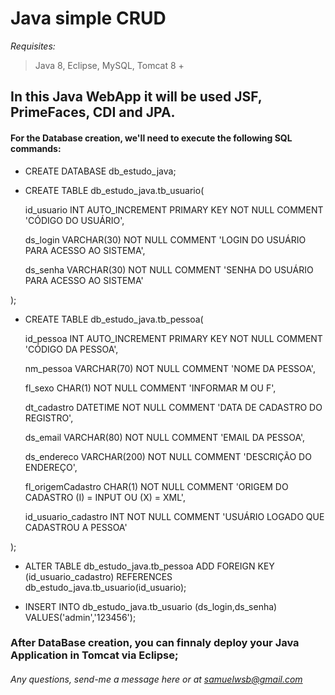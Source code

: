 # Java simple CRUD

*Requisites:*
> Java 8,
> Eclipse,
> MySQL,
> Tomcat 8 +

## In this Java WebApp it will be used JSF, PrimeFaces, CDI and JPA.

#### For the Database creation, we'll need to execute the following SQL commands:

- CREATE DATABASE db_estudo_java;

- CREATE TABLE db_estudo_java.tb_usuario(
 
	id_usuario INT AUTO_INCREMENT PRIMARY KEY NOT NULL COMMENT 'CÓDIGO DO USUÁRIO',
  
	ds_login   VARCHAR(30) NOT NULL COMMENT 'LOGIN DO USUÁRIO PARA ACESSO AO SISTEMA',
  
	ds_senha   VARCHAR(30) NOT NULL COMMENT 'SENHA DO USUÁRIO PARA ACESSO AO SISTEMA'	
 
);

- CREATE TABLE db_estudo_java.tb_pessoa(
 
    id_pessoa           INT AUTO_INCREMENT PRIMARY KEY NOT NULL COMMENT 'CÓDIGO DA PESSOA',
    
    nm_pessoa           VARCHAR(70)  NOT NULL COMMENT 'NOME DA PESSOA',
    
    fl_sexo	        CHAR(1)	     NOT NULL COMMENT 'INFORMAR M OU F',
    
    dt_cadastro         DATETIME     NOT NULL COMMENT 'DATA DE CADASTRO DO REGISTRO',
    
    ds_email	        VARCHAR(80)  NOT NULL COMMENT 'EMAIL DA PESSOA',
    
    ds_endereco         VARCHAR(200) NOT NULL COMMENT 'DESCRIÇÃO DO ENDEREÇO',
    
    fl_origemCadastro   CHAR(1)	     NOT NULL COMMENT 'ORIGEM DO CADASTRO (I) = INPUT OU (X) = XML',	
    
    id_usuario_cadastro	INT	     NOT NULL COMMENT  'USUÁRIO LOGADO QUE CADASTROU A PESSOA'
 
);

- ALTER TABLE db_estudo_java.tb_pessoa ADD FOREIGN KEY (id_usuario_cadastro) REFERENCES db_estudo_java.tb_usuario(id_usuario);

- INSERT INTO db_estudo_java.tb_usuario (ds_login,ds_senha) VALUES('admin','123456');

### After DataBase creation, you can finnaly deploy your Java Application in Tomcat via Eclipse;

###### Any questions, send-me a message here or at samuelwsb@gmail.com

